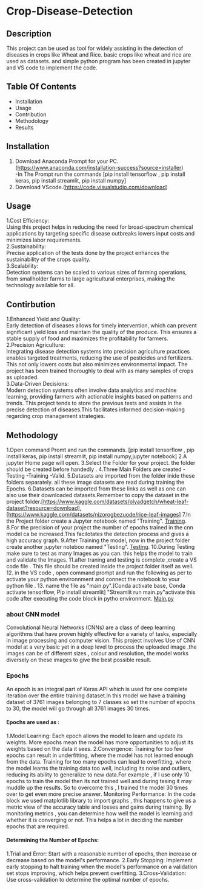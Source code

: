 # Crop-Disease-Detection
## Description
This project  can be used as tool for widely assisting in the detection of diseases in crops like Wheat and Rice. 
basic crops like wheat and rice are used as datasets. and simple python program has been created in jupyter and VS code to implement the code.
## Table Of Contents
- Installation
- Usage
- Contribution
- Methodology
- Results
## Installation 
1. Download Anaconda Prompt for your PC.(https://www.anaconda.com/installation-success?source=installer)
   <br>-In The Prompt run the commands [pip install tensorflow , pip install keras, pip install streamlit, pip install numpy]
2. Download VScode.(https://code.visualstudio.com/download)
## Usage
1.Cost Efficiency:
<br>Using this project helps in reducing the need for broad-spectrum chemical applications by targeting specific disease outbreaks lowers input costs and minimizes labor requirements.
<br>2.Sustainability:
<br>Precise application of the tests done by the project enhances the sustainability of the crops quality.
<br>3.Scalability:
<br>Detection systems can be scaled to various sizes of farming operations, from smallholder farms to large agricultural enterprises, making the technology available for all.
## Contirbution
1.Enhanced Yield and Quality:
<br>Early detection of diseases allows for timely intervention, which can prevent significant yield loss and maintain the quality of the produce. This ensures a stable supply of food and maximizes the profitability for farmers.
<br>2.Precision Agriculture:
<br>Integrating disease detection systems into precision agriculture practices enables targeted treatments, reducing the use of pesticides and fertilizers. This not only lowers costs but also minimizes environmental impact. The project has been trained thoroughly to deal with as many samples of crops as uploaded.
<br>3.Data-Driven Decisions:
<br>Modern detection systems often involve data analytics and machine learning, providing farmers with actionable insights based on patterns and trends. This project tends to store the previous tests and assists in the precise detection of diseases.This facilitates informed decision-making regarding crop management strategies.
## Methodology
1.Open command Promt and run the commands. [pip install tensorflow , pip install keras, pip install streamlit, pip install numpy,jupyter notebook]
2.A jupyter Home page will open.
3.Select the Folder for your project. the folder should be created before handedly .
4.Three Main Folders are created -Testing -Training -Valid.
5.Datasets are imported from the folder inide these folders separately. all these image datasets are read during training the Epochs.
6.Datasets can be imported from these links as well as one can also use their downloaded datasets.Remember to copy the dataset in the project folder.[https://www.kaggle.com/datasets/olyadgetch/wheat-leaf-dataset?resource=download],[https://www.kaggle.com/datasets/nizorogbezuode/rice-leaf-images]
7.In the Project folder create a Jupyter notebook named "Training". [Training](https://github.com/SakuraintheSkies/Crop-Disease-Detection/blob/main/training.ipynb).
8.For the precision of your project the number of epochs trained in the cnn model ca be increased.This facilotates the detection process and gives a high accuracy graph.
9.After Training the model, now in the project folder create another jupyter noteboo named "Testing". [Testing](https://github.com/SakuraintheSkies/Crop-Disease-Detection/blob/main/testing.ipynb).
10.During Testing make sure to test as many Images as you can. this helps the model to train and validate the Images.
11.after traning and testing is complete ,create a VS code file . This file should be created inside the project folder itself as well.
12. in the VS code , open command prompt and run the following as per to activate your python environnment and connect the notebook to your python file .
13. name the file as "main.py".[Conda activate base,
Conda activate tensorflow,
Pip install streamlit]
"Streamlit run main.py"activate this code after executing the code block in pytho environment. [Main.py](https://github.com/SakuraintheSkies/Crop-Disease-Detection/blob/main/main.py)

### about CNN model
Convolutional Neural Networks (CNNs) are a class of deep learning algorithms that have proven highly effective for a variety of tasks, especially in image processing and computer vision.
This project involves Use of CNN model at a very basic yet in a deep level to process the uploaded image .the images can be of different sizes , colour and resolution, the model works diversely on these images to give the best possible result.
### Epochs
An epoch is an integral part of Keras API which is used for one complete iteration over the entire training dataset.In this model we have a training dataset of 3761 images belonging to 7 classes so set the number of epochs to 30, the model will go through all 3761 images 30 times. 
#### Epochs are used as :
1.Model Learning: Each epoch allows the model to learn and update its weights. More epochs mean the model has more opportunities to adjust its weights based on the data it sees.
2.Convergence: Training for too few epochs can result in underfitting, where the model has not learned enough from the data. Training for too many epochs can lead to overfitting, where the model learns the training data too well, including its noise and outliers, reducing its ability to generalize to new data.For example , if I use only 10 epochs to train the model then its not trained well and during tesing it may muddle up the results. So to overcome this , I trained the model 30 times over to get even more precise answer.
Monitoring Performance: In the code block we used  matplotlib library to import graphs , this happens to give us a metric view of the accuracy table and losses and gains during training. By monitoring metrics , you can determine how well the model is learning and whether it is converging or not. This helps a lot in deciding the number epochs that are required.
#### Determining the Number of Epochs:
1.Trial and Error: Start with a reasonable number of epochs, then increase or decrease based on the model's performance.
2.Early Stopping: Implement early stopping to halt training when the model's performance on a validation set stops improving, which helps prevent overfitting.
3.Cross-Validation: Use cross-validation to determine the optimal number of epochs.
